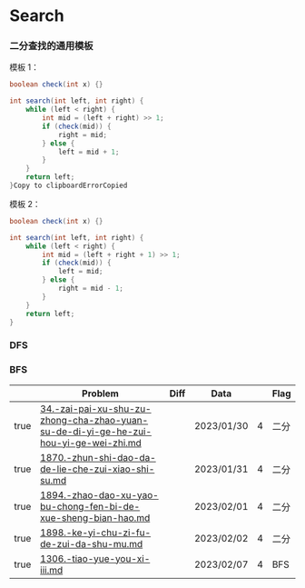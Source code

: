 # Search

### 二分查找的通用模板

模板 1：

```java
boolean check(int x) {}

int search(int left, int right) {
    while (left < right) {
        int mid = (left + right) >> 1;
        if (check(mid)) {
            right = mid;
        } else {
            left = mid + 1;
        }
    }
    return left;
}Copy to clipboardErrorCopied
```

模板 2：

```java
boolean check(int x) {}

int search(int left, int right) {
    while (left < right) {
        int mid = (left + right + 1) >> 1;
        if (check(mid)) {
            left = mid;
        } else {
            right = mid - 1;
        }
    }
    return left;
}
```

### DFS



### BFS





<table><thead><tr><th data-type="checkbox"> </th><th>Problem</th><th data-type="select">Diff</th><th>Data</th><th data-type="rating" data-max="5"></th><th>Flag</th></tr></thead><tbody><tr><td>true</td><td><a data-mention href="34.-zai-pai-xu-shu-zu-zhong-cha-zhao-yuan-su-de-di-yi-ge-he-zui-hou-yi-ge-wei-zhi.md">34.-zai-pai-xu-shu-zu-zhong-cha-zhao-yuan-su-de-di-yi-ge-he-zui-hou-yi-ge-wei-zhi.md</a></td><td></td><td>2023/01/30</td><td>4</td><td>二分</td></tr><tr><td>true</td><td><a data-mention href="1870.-zhun-shi-dao-da-de-lie-che-zui-xiao-shi-su.md">1870.-zhun-shi-dao-da-de-lie-che-zui-xiao-shi-su.md</a></td><td></td><td>2023/01/31</td><td>4</td><td>二分</td></tr><tr><td>true</td><td><a data-mention href="1894.-zhao-dao-xu-yao-bu-chong-fen-bi-de-xue-sheng-bian-hao.md">1894.-zhao-dao-xu-yao-bu-chong-fen-bi-de-xue-sheng-bian-hao.md</a></td><td></td><td>2023/02/01</td><td>4</td><td>二分</td></tr><tr><td>true</td><td><a data-mention href="1898.-ke-yi-chu-zi-fu-de-zui-da-shu-mu.md">1898.-ke-yi-chu-zi-fu-de-zui-da-shu-mu.md</a></td><td></td><td>2023/02/02</td><td>4</td><td>二分</td></tr><tr><td>true</td><td><a data-mention href="1306.-tiao-yue-you-xi-iii.md">1306.-tiao-yue-you-xi-iii.md</a></td><td></td><td>2023/02/07</td><td>4</td><td>BFS</td></tr></tbody></table>
